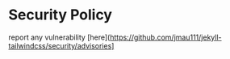 # Security Policy

report any vulnerability [here](https://github.com/jmau111/jekyll-tailwindcss/security/advisories]
